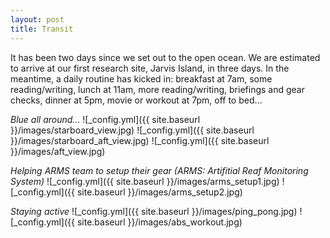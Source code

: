 ```yaml
---
layout: post
title: Transit
---
```


It has been two days since we set out to the open ocean. We are estimated to arrive at our first research site, Jarvis Island, in three days. In the meantime, a daily routine has kicked in: breakfast at 7am, some reading/writing, lunch at 11am, more reading/writing, briefings and gear checks, dinner at 5pm, movie or workout at 7pm, off to bed...  

_Blue all around..._
![_config.yml]({{ site.baseurl }}/images/starboard_view.jpg)
![_config.yml]({{ site.baseurl }}/images/starboard_aft_view.jpg)
![_config.yml]({{ site.baseurl }}/images/aft_view.jpg)

_Helping ARMS team to setup their gear_
_(ARMS: Artifitial Reaf Monitoring System)_
![_config.yml]({{ site.baseurl }}/images/arms_setup1.jpg)
![_config.yml]({{ site.baseurl }}/images/arms_setup2.jpg)

_Staying active_
![_config.yml]({{ site.baseurl }}/images/ping_pong.jpg)
![_config.yml]({{ site.baseurl }}/images/abs_workout.jpg)
